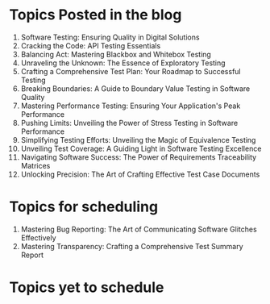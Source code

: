 # Topics Posted in the blog
1. Software Testing: Ensuring Quality in Digital Solutions
2. Cracking the Code: API Testing Essentials
3. Balancing Act: Mastering Blackbox and Whitebox Testing
4. Unraveling the Unknown: The Essence of Exploratory Testing
5. Crafting a Comprehensive Test Plan: Your Roadmap to Successful Testing
6. Breaking Boundaries: A Guide to Boundary Value Testing in Software Quality
7. Mastering Performance Testing: Ensuring Your Application's Peak Performance
8. Pushing Limits: Unveiling the Power of Stress Testing in Software Performance
9. Simplifying Testing Efforts: Unveiling the Magic of Equivalence Testing
10. Unveiling Test Coverage: A Guiding Light in Software Testing Excellence
11. Navigating Software Success: The Power of Requirements Traceability Matrices
12. Unlocking Precision: The Art of Crafting Effective Test Case Documents

# Topics for scheduling
1. Mastering Bug Reporting: The Art of Communicating Software Glitches Effectively
2. Mastering Transparency: Crafting a Comprehensive Test Summary Report

# Topics yet to schedule